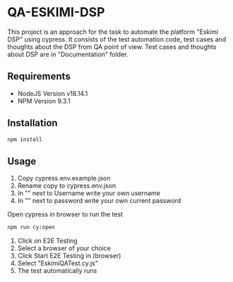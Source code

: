 # QA-ESKIMI-DSP

This project is an approach for the task to automate the platform "Eskimi DSP" using cypress.
It consists of the test automation code, test cases and thoughts about the DSP from QA point of view.
Test cases and thoughts about DSP are in "Documentation" folder.

## Requirements
* NodeJS Version v18.14.1
* NPM Version 9.3.1

## Installation
```bash
npm install 
```

## Usage

1. Copy cypress.env.example.json 
2. Rename copy to cypress.env.json
3. In "" next to Username write your own username
4. In "" next to password write your own current password


Open cypress in browser to run the test
```bash
npm run cy:open
```
1. Click on E2E Testing
2. Select a browser of your choice
3. Click Start E2E Testing in (browser)
4. Select "EskimiQATest.cy.js"
5. The test automatically runs



